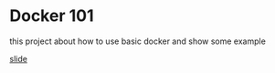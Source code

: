 # Docker 101

this project about how to use basic docker
and show some example

[slide](https://docs.google.com/presentation/d/1MpxiB7p8zieXhnoOP-t7wsU5JDwL1giRM0YN_8chXfI/edit?usp=sharing)
